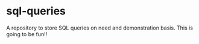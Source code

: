 # sql-queries
A repository to store SQL queries on need and demonstration basis. This is going to be fun!!
